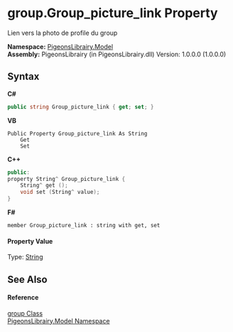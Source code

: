 # group.Group_picture_link Property 
 

Lien vers la photo de profile du group

**Namespace:**&nbsp;<a href="740f9e4a-e251-715e-60bf-e906871d97b4">PigeonsLibrairy.Model</a><br />**Assembly:**&nbsp;PigeonsLibrairy (in PigeonsLibrairy.dll) Version: 1.0.0.0 (1.0.0.0)

## Syntax

**C#**<br />
``` C#
public string Group_picture_link { get; set; }
```

**VB**<br />
``` VB
Public Property Group_picture_link As String
	Get
	Set
```

**C++**<br />
``` C++
public:
property String^ Group_picture_link {
	String^ get ();
	void set (String^ value);
}
```

**F#**<br />
``` F#
member Group_picture_link : string with get, set

```


#### Property Value
Type: <a href="http://msdn2.microsoft.com/en-us/library/s1wwdcbf" target="_blank">String</a>

## See Also


#### Reference
<a href="30daa006-0f38-7d8e-5d44-43f8187b044c">group Class</a><br /><a href="740f9e4a-e251-715e-60bf-e906871d97b4">PigeonsLibrairy.Model Namespace</a><br />